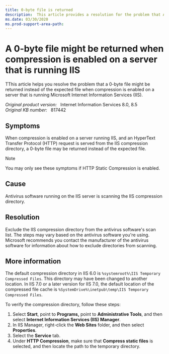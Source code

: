 ```yaml
---
title: 0-byte file is returned
description:  This article provides a resolution for the problem that A 0-byte file might be returned when compression is enabled on a server that is running IIS.
ms.date: 03/30/2020
ms.prod-support-area-path: 
---
```

# A 0-byte file might be returned when compression is enabled on a server that is running IIS

TThis article helps you resolve the problem that a 0-byte file might be returned instead of the expected file when compression is enabled on a server that is running Microsoft Internet Information Services (IIS).

_Original product version:_ &nbsp; Internet Information Services 8.0, 8.5  
_Original KB number:_ &nbsp; 817442

## Symptoms

When compression is enabled on a server running IIS, and an HyperText Transfer Protocol (HTTP) request is served from the IIS compression directory, a 0-byte file may be returned instead of the expected file.

> [!NOTE]
> You may only see these symptoms if HTTP Static Compression is enabled.

## Cause

Antivirus software running on the IIS server is scanning the IIS compression directory.

## Resolution

Exclude the IIS compression directory from the antivirus software's scan list. The steps may vary based on the antivirus software you're using. Microsoft recommends you contact the manufacturer of the antivirus software for information about how to exclude directories from scanning.

## More information

The default compression directory in IIS 6.0 is `%systemroot%\IIS Temporary Compressed Files`. This directory may have been changed to another location. In IIS 7.0 or a later version for IIS 7.0, the default location of the compressed file cache is `%SystemDrive%\inetpub\temp\IIS Temporary Compressed Files`.

To verify the compression directory, follow these steps:

1. Select **Start**, point to **Programs,** point to **Administrative Tools**, and then select **Internet Information Services (IIS) Manager**.
2. In IIS Manager, right-click the **Web Sites** folder, and then select **Properties**.
3. Select the **Service** tab.
4. Under **HTTP Compression**, make sure that **Compress static files** is selected, and then locate the path to the temporary directory.
